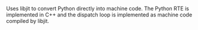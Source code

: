 Uses libjit to convert Python directly into machine code. The Python RTE is implemented in C++ and the dispatch loop is implemented as machine code compiled by libjit.